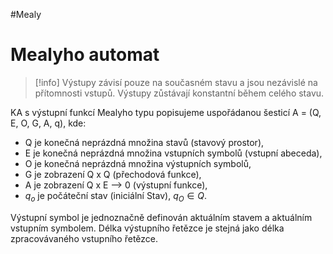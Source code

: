 #Mealy
# Mealyho automat
> [!info]
>Výstupy závisí pouze na současném stavu a jsou nezávislé na přítomnosti vstupů. Výstupy zůstávají konstantní během celého stavu.

KA s výstupní funkcí Mealyho typu popisujeme uspořádanou
šesticí A = (Q, E, O, G, A, q), kde:
- Q je konečná neprázdná množina stavů (stavový prostor),
- E je konečná neprázdná množina vstupních symbolů (vstupní abeceda),
- O je konečná neprázdná množina výstupních symbolů,
- G je zobrazení Q x Q (přechodová funkce),
- A je zobrazení Q x E —> 0 (výstupní funkce),
- $q_o$ je počáteční stav (iniciální Stav), $q_O \in Q$.

Výstupní symbol je jednoznačně definován aktuálním stavem a aktuálním vstupním symbolem. Délka výstupního řetězce je stejná jako délka zpracovávaného vstupního řetězce.
